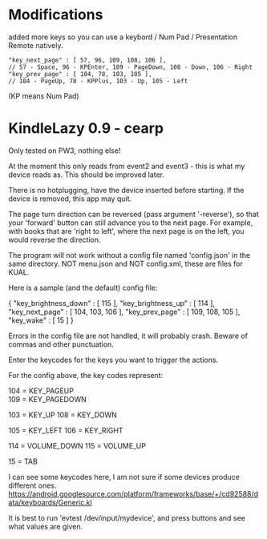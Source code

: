 # Modifications
added more keys so you can use a keybord / Num Pad / Presentation Remote natively.
```
"key_next_page" : [ 57, 96, 109, 108, 106 ],
// 57 - Space, 96 - KPEnter, 109 - PageDown, 108 - Down, 106 - Right
"key_prev_page" : [ 104, 78, 103, 105 ],
// 104 - PageUp, 78 - KPPlus, 103 - Up, 105 - Left
```
(KP means Num Pad)

# KindleLazy 0.9 - cearp

Only tested on PW3, nothing else!

At the moment this only reads from event2 and event3 - this is what my device reads as.
This should be improved later.

There is no hotplugging, have the device inserted before starting. If the device is removed, this app may quit.

The page turn direction can be reversed (pass argument '-reverse'), so that your 'forward' button can still advance you to the next page.
For example, with books that are 'right to left', where the next page is on the left, you would reverse the direction.

The program will not work without a config file named 'config.json' in the same directory.
NOT menu.json and NOT config.xml, these are files for KUAL.

Here is a sample (and the default) config file:

{
   "key_brightness_down" : [ 115 ],
   "key_brightness_up" : [ 114 ],
   "key_next_page" : [ 104, 103, 106 ],
   "key_prev_page" : [ 109, 108, 105 ],
   "key_wake" : [ 15 ]
}

Errors in the config file are not handled, it will probably crash.
Beware of commas and other punctuation.

Enter the keycodes for the keys you want to trigger the actions.

For the config above, the key codes represent:

104 = KEY_PAGEUP            
109 = KEY_PAGEDOWN

103 = KEY_UP
108 = KEY_DOWN

105 = KEY_LEFT
106 = KEY_RIGHT

114 = VOLUME_DOWN
115 = VOLUME_UP

15 = TAB


I can see some keycodes here, I am not sure if some devices produce different ones.
https://android.googlesource.com/platform/frameworks/base/+/cd92588/data/keyboards/Generic.kl

It is best to run 'evtest /dev/input/mydevice', and press buttons and see what values are given.
